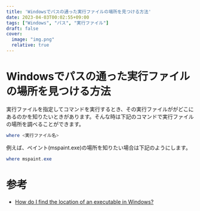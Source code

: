 ```yaml
---
title: 'Windowsでパスの通った実行ファイルの場所を見つける方法'
date: 2023-04-03T00:02:55+09:00
tags: ["Windows", "パス", "実行ファイル"]
draft: false
cover:
  image: "img.png"
  relative: true
---
```


# Windowsでパスの通った実行ファイルの場所を見つける方法

実行ファイルを指定してコマンドを実行するとき、その実行ファイルががどこにあるのかを知りたいときがあります。そんな時は下記のコマンドで実行ファイルの場所を調べることができます。

```powershell
where <実行ファイル名>
```

例えば、ペイント(mspaint.exe)の場所を知りたい場合は下記のようにします。

```powershell
where mspaint.exe
```

# 参考

- [How do I find the location of an executable in Windows?](https://superuser.com/questions/49104/how-do-i-find-the-location-of-an-executable-in-windows)